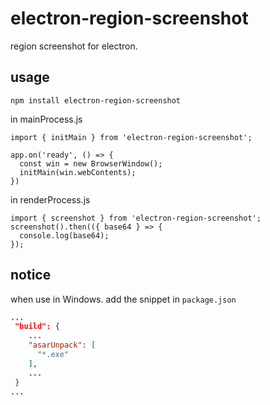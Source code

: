 # electron-region-screenshot
region screenshot for electron.
## usage
```
npm install electron-region-screenshot
```
in mainProcess.js
```
import { initMain } from 'electron-region-screenshot';

app.on('ready', () => {
  const win = new BrowserWindow();
  initMain(win.webContents);
})
```
in renderProcess.js
```
import { screenshot } from 'electron-region-screenshot';
screenshot().then(({ base64 } => {
  console.log(base64);
});
```
## notice
when use in Windows. add the snippet in `package.json`
```json
...
 "build": {
    ...
    "asarUnpack": [
      "*.exe"
    ],
    ...
 }
...
```
